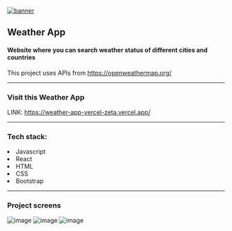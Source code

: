 [![banner](https://user-images.githubusercontent.com/94813118/165605352-22428713-9e84-4d98-93f0-cbddbfde0ebe.png)](http://www.linkedin.com/in/lilianaleiva)

## Weather App

#### Website where you can search weather status of different cities and countries
This project uses APIs from https://openweathermap.org/

---

### Visit this Weather App
LINK: https://weather-app-vercel-zeta.vercel.app/

---

### Tech stack:
<li>Javascript</li>
<li>React</li>
<li>HTML</li>
<li>CSS</li>
<li>Bootstrap</li>

---

### Project screens
![image](https://user-images.githubusercontent.com/94813118/166116957-f0ce720b-40f2-4a60-80d7-77a5938ad27f.png)
![image](https://user-images.githubusercontent.com/94813118/166117010-5d20fcdf-f0be-4ca8-9396-3ef15c609f7b.png)
![image](https://user-images.githubusercontent.com/94813118/166117021-0022f53a-67a4-4e60-aca8-633074f5beb3.png)

